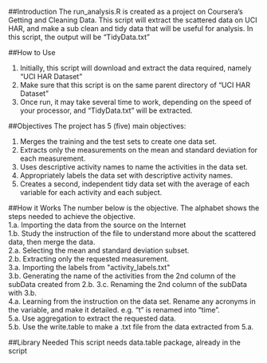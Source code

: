 ##Introduction
The run_analysis.R is created as a project on Coursera’s Getting and Cleaning Data. This script will extract the scattered data on UCI HAR, and make a sub clean and tidy data that will be useful for analysis. In this script, the output will be “TidyData.txt”

##How to Use
1. Initially, this script will download and extract the data required, namely “UCI HAR Dataset”<br />
2. Make sure that this script is on the same parent directory of “UCI HAR Dataset”<br />
3. Once run, it may take several time to work, depending on the speed of your processor, and “TidyData.txt” will be extracted.

##Objectives
The project has 5 (five) main objectives:<br />
1. Merges the training and the test sets to create one data set.<br />
2. Extracts only the measurements on the mean and standard deviation for each measurement.<br />
3. Uses descriptive activity names to name the activities in the data set. <br />
4. Appropriately labels the data set with descriptive activity names. <br />
5. Creates a second, independent tidy data set with the average of each variable for each activity and each subject.

##How it Works
The number below is the objective. The alphabet shows the steps needed to achieve the objective.<br />
1.a. Importing the data from the source on the Internet<br />
1.b. Study the instruction of the file to understand more about the scattered data, then merge the data.<br />
2.a. Selecting the mean and standard deviation subset. <br />
2.b. Extracting only the requested measurement. <br />
3.a. Importing the labels from "activity_labels.txt" <br />
3.b. Generating the name of the activities from the 2nd column of the subData created from 2.b.
3.c. Renaming the 2nd column of the subData with 3.b.<br />
4.a. Learning from the instruction on the data set. Rename any acronyms in the variable, and make it detailed. e.g. “t” is renamed into “time”.<br />
5.a. Use aggregation to extract the requested data.<br />
5.b. Use the write.table to make a .txt file from the data extracted from 5.a.<br />

##Library Needed
This script needs data.table package, already in the script